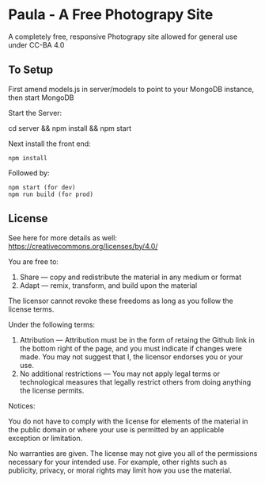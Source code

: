 # Paula - A Free Photograpy Site

A completely free, responsive Photograpy site allowed for general use under CC-BA 4.0




To Setup
--

First amend models.js in server/models to point to your MongoDB instance, then start MongoDB

Start the Server: 

  cd server && npm install && npm start

Next install the front end: 

    npm install 

Followed by: 

    npm start (for dev)
    npm run build (for prod)

    
License
-- 
See here for more details as well: https://creativecommons.org/licenses/by/4.0/

You are free to:

1. Share — copy and redistribute the material in any medium or format
2. Adapt — remix, transform, and build upon the material

The licensor cannot revoke these freedoms as long as you follow the license terms.

Under the following terms:

1. Attribution — Attribution must be in the form of retaing the Github link in the bottom right of the page, and you must indicate if changes were made. You may not suggest that I, the licensor endorses you or your use.
2. No additional restrictions — You may not apply legal terms or technological measures that legally restrict others from doing anything the license permits.

Notices:

You do not have to comply with the license for elements of the material in the public domain or where your use is permitted by an applicable exception or limitation.

No warranties are given. The license may not give you all of the permissions necessary for your intended use. For example, other rights such as publicity, privacy, or moral rights may limit how you use the material.
